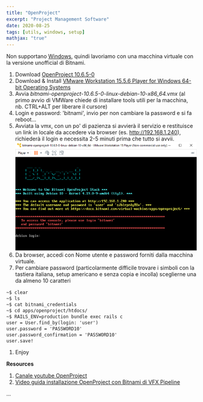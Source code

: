 ```yaml
---
title: "OpenProject"
excerpt: "Project Management Software"
date: 2020-08-25
tags: [utils, windows, setup]
mathjax: "true"
---
```



Non supportano [Windows](https://docs.openproject.org/installation-and-operations/operation/faq/#why-dont-you-support-windows), 
quindi lavoriamo con una macchina virtuale con la versione unofficial di Bitnami.  
1. Download [OpenProject 10.6.5-0](https://bitnami.com/stack/openproject/virtual-machine)  
1. Download & Install [VMware Workstation 15.5.6 Player for Windows 64-bit Operating Systems](https://my.vmware.com/web/vmware/downloads/#all_products)  
1. Avvia *bitnami-openproject-10.6.5-0-linux-debian-10-x86_64.vmx* (al primo avvio di VMWare chiede di installare tools utili per la macchina, nb. CTRL+ALT per liberare il cursore)  
1. Login e password: 'bitnami', invio per non cambiare la password e si fa reboot...
1. Avviata la vmx, con un po' di pazienza si avvierà il servizio e restituisce un link in locale da accedere via browser (es. http://192.168.1.240), richiederà il login e necessita 2-5 minuti prima che tutto si avvii.
![png](/assets/images/OpenProject_1.png)
1. Da browser, accedi con Nome utente e password forniti dalla macchina virtuale.
1. Per cambiare password (particolarmente difficile trovare i simboli con la tastiera italiana, setup americano e senza copia e incolla) sceglierne una da almeno 10 caratteri
```console
~$ clear
~$ ls
~$ cat bitnami_credentials
~$ cd apps/openproject/htdocs/
~$ RAILS_ENV=production bundle exec rails c
user = User.find_by(login: 'user')
user.password = 'PASSWORD10'
user.password_confirmation = 'PASSWORD10'
user.save!
```
1. Enjoy 


**Resources**  
1. [Canale youtube OpenProject](https://www.youtube.com/c/OpenProjectCommunity/videos)
1. [Video guida installazione OpenProject con Bitnami di VFX Pipeline](https://www.youtube.com/playlist?list=PLYf4Vz9V1ESpffmoVHt1SmAaY1XpdKCv1)


















...
